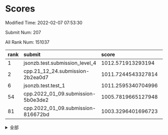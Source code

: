 # Scores

Modified Time: 2022-02-07 07:53:30

Submit Num: 207

All Rank Num: 151037

| rank |               submit               |       score        |       sigma        | pk_num |
| :--- | :--------------------------------- | :----------------- | :----------------- | :----- |
| 1    | jsonzb.test.submission_level_4     | 1012.571913293194  | 0.7907998072160586 | 2919   |
| 2    | cpp.21_12_24.submission-2b2ea0d7   | 1011.7244543327814 | 0.769610663318169  | 2920   |
| 6    | jsonzb.test.test_1                 | 1011.2595340704996 | 0.7724865721873339 | 2923   |
| 54   | cpp.2022_01_09.submission-5b0e3de2 | 1005.7819665127948 | 0.7219621658641662 | 2921   |
| 81   | cpp.2022_01_09.submission-816672bd | 1003.3296401696723 | 0.6991216433050931 | 2920   |


<details>
<summary>全部</summary>

| rank |                 submit                 |       score        |       sigma        | pk_num |
| :--- | :------------------------------------- | :----------------- | :----------------- | :----- |
| 1    | jsonzb.test.submission_level_4         | 1012.571913293194  | 0.7907998072160586 | 2919   |
| 2    | cpp.21_12_24.submission-2b2ea0d7       | 1011.7244543327814 | 0.769610663318169  | 2920   |
| 3    | gobigger.level_3.submission_level_3_33 | 1011.3837782303269 | 0.7733216222020557 | 2924   |
| 4    | gobigger.level_3.submission_level_3_39 | 1011.2798068665412 | 0.7720984919206518 | 2922   |
| 5    | gobigger.level_3.submission_level_3_37 | 1011.266897300205  | 0.7655960157925651 | 2921   |
| 6    | jsonzb.test.test_1                     | 1011.2595340704996 | 0.7724865721873339 | 2923   |
| 7    | gobigger.level_3.submission_level_3_21 | 1010.9146172382084 | 0.7706106715628228 | 2918   |
| 8    | gobigger.level_3.submission_level_3_4  | 1010.7521912022381 | 0.7643998571335319 | 2916   |
| 9    | gobigger.level_3.submission_level_3_7  | 1010.6529534322095 | 0.7815990860253544 | 2915   |
| 10   | gobigger.level_3.submission_level_3_30 | 1010.6398714726023 | 0.7635718982312578 | 2917   |
| 11   | gobigger.level_3.submission_level_3_6  | 1010.5789781736657 | 0.7728084838415701 | 2920   |
| 12   | gobigger.level_3.submission_level_3_5  | 1010.4913832144064 | 0.7821078741560143 | 2912   |
| 13   | gobigger.level_3.submission_level_3_36 | 1010.4811687306868 | 0.7566951483268886 | 2919   |
| 14   | gobigger.level_3.submission_level_3_29 | 1010.448882327077  | 0.758144914379367  | 2920   |
| 15   | gobigger.level_3.submission_level_3_2  | 1010.4272161235646 | 0.7375077330334028 | 2920   |
| 16   | gobigger.level_3.submission_level_3_14 | 1010.3870372785402 | 0.7778664008902447 | 2916   |
| 17   | gobigger.level_3.submission_level_3_9  | 1010.3637388662056 | 0.7769203697750088 | 2922   |
| 18   | gobigger.level_3.submission_level_3_32 | 1010.2491983142301 | 0.7853028588199075 | 2915   |
| 19   | gobigger.level_3.submission_level_3_23 | 1010.1000251401601 | 0.7662980032446802 | 2924   |
| 20   | gobigger.level_3.submission_level_3_19 | 1010.0621905808381 | 0.7875678401963828 | 2918   |
| 21   | gobigger.level_3.submission_level_3_13 | 1010.0218425274016 | 0.7535724819403681 | 2917   |
| 22   | gobigger.level_3.submission_level_3_49 | 1009.9459399484529 | 0.7503424718448591 | 2921   |
| 23   | gobigger.level_3.submission_level_3_18 | 1009.91890798287   | 0.7686847395761586 | 2921   |
| 24   | gobigger.level_3.submission_level_3_25 | 1009.9038422914277 | 0.7612941712894707 | 2914   |
| 25   | gobigger.level_3.submission_level_3_12 | 1009.8219893741644 | 0.7636402547638924 | 2921   |
| 26   | gobigger.level_3.submission_level_3_27 | 1009.7967456596284 | 0.7367081496987392 | 2919   |
| 27   | gobigger.level_3.submission_level_3_10 | 1009.7636739782849 | 0.7575934765746992 | 2919   |
| 28   | gobigger.level_3.submission_level_3_1  | 1009.7569003911594 | 0.7297994175933415 | 2915   |
| 29   | gobigger.level_3.submission_level_3_24 | 1009.7404923552016 | 0.7591015350146231 | 2916   |
| 30   | gobigger.level_3.submission_level_3_17 | 1009.7116720996147 | 0.7593073863645534 | 2914   |
| 31   | gobigger.level_3.submission_level_3_8  | 1009.6779640084806 | 0.7569747761054133 | 2916   |
| 32   | gobigger.level_3.submission_level_3_42 | 1009.6709533836588 | 0.7687945901162497 | 2917   |
| 33   | gobigger.level_3.submission_level_3_22 | 1009.6013328621295 | 0.7536477033847804 | 2918   |
| 34   | gobigger.level_3.submission_level_3_44 | 1009.469476745256  | 0.7545103234084268 | 2926   |
| 35   | gobigger.level_3.submission_level_3_3  | 1009.4525738004382 | 0.7608977467803227 | 2924   |
| 36   | gobigger.level_3.submission_level_3_45 | 1009.3356315893337 | 0.7485274379547988 | 2916   |
| 37   | gobigger.level_3.submission_level_3_48 | 1009.2784725907616 | 0.7465298680510205 | 2911   |
| 38   | gobigger.level_3.submission_level_3_35 | 1009.1921212734609 | 0.7564527873632385 | 2921   |
| 39   | gobigger.level_3.submission_level_3_11 | 1009.165510737908  | 0.7449860409737653 | 2916   |
| 40   | gobigger.level_3.submission_level_3_31 | 1009.1542526979464 | 0.7419109969596578 | 2923   |
| 41   | gobigger.level_3.submission_level_3_46 | 1009.0962395558278 | 0.741081497489486  | 2917   |
| 42   | gobigger.level_3.submission_level_3_43 | 1009.0018499694736 | 0.7291923572843841 | 2920   |
| 43   | gobigger.level_3.submission_level_3_41 | 1008.9780429455512 | 0.7391775286806318 | 2918   |
| 44   | gobigger.level_3.submission_level_3_16 | 1008.9372990375967 | 0.7728475682413586 | 2921   |
| 45   | gobigger.level_3.submission_level_3_40 | 1008.9180606506426 | 0.7563036061518698 | 2917   |
| 46   | gobigger.level_3.submission_level_3_26 | 1008.8773577077224 | 0.7313168749056852 | 2921   |
| 47   | gobigger.level_3.submission_level_3_15 | 1008.8461040720626 | 0.7457775826938705 | 2917   |
| 48   | gobigger.level_3.submission_level_3_38 | 1008.7893785419865 | 0.7715909088012239 | 2918   |
| 49   | gobigger.level_3.submission_level_3_20 | 1008.677095021458  | 0.7273000761750958 | 2916   |
| 50   | gobigger.level_3.submission_level_3_28 | 1008.5991354347843 | 0.7586272580627865 | 2913   |
| 51   | gobigger.level_3.submission_level_3_0  | 1008.4122225385452 | 0.736421330943829  | 2923   |
| 52   | gobigger.level_3.submission_level_3_47 | 1008.3042728036424 | 0.7713471168185209 | 2919   |
| 53   | gobigger.level_3.submission_level_3_34 | 1008.1962900539493 | 0.7254153263514197 | 2923   |
| 54   | cpp.2022_01_09.submission-5b0e3de2     | 1005.7819665127948 | 0.7219621658641662 | 2921   |
| 55   | gobigger.level_1.submission_level_1_42 | 1005.7051028730697 | 0.7209238543494959 | 2918   |
| 56   | gobigger.level_1.submission_level_1_20 | 1004.9206959995804 | 0.7191165618146352 | 2917   |
| 57   | gobigger.level_1.submission_level_1_23 | 1004.6057978050613 | 0.7129242081912822 | 2919   |
| 58   | gobigger.level_1.submission_level_1_34 | 1004.4487783250825 | 0.7204295252046616 | 2909   |
| 59   | gobigger.level_1.submission_level_1_8  | 1004.2638764128849 | 0.7185159546454176 | 2916   |
| 60   | gobigger.level_1.submission_level_1_48 | 1004.2308041004824 | 0.7092747092384728 | 2916   |
| 61   | gobigger.level_1.submission_level_1_14 | 1004.1556395032685 | 0.7316997390304636 | 2918   |
| 62   | gobigger.level_1.submission_level_1_17 | 1004.069674508797  | 0.7216168289209955 | 2925   |
| 63   | gobigger.level_1.submission_level_1_27 | 1004.0682378623702 | 0.7074955585198571 | 2921   |
| 64   | gobigger.level_1.submission_level_1_39 | 1004.0471010567936 | 0.7155890532437957 | 2919   |
| 65   | gobigger.level_1.submission_level_1_33 | 1004.0317123067365 | 0.7154052608624183 | 2919   |
| 66   | gobigger.level_1.submission_level_1_24 | 1004.0267466954598 | 0.7249379913524058 | 2922   |
| 67   | gobigger.level_1.submission_level_1_19 | 1003.8090384024673 | 0.7268475143986731 | 2915   |
| 68   | gobigger.level_1.submission_level_1_15 | 1003.7819460807366 | 0.7165891931163926 | 2921   |
| 69   | gobigger.level_1.submission_level_1_2  | 1003.7750961676112 | 0.7247915016603322 | 2915   |
| 70   | gobigger.level_1.submission_level_1_38 | 1003.7679962218433 | 0.7069906924157254 | 2913   |
| 71   | gobigger.level_1.submission_level_1_47 | 1003.6909716219078 | 0.7191506469178816 | 2915   |
| 72   | gobigger.level_1.submission_level_1_11 | 1003.6472838736921 | 0.708092797654227  | 2913   |
| 73   | gobigger.level_1.submission_level_1_10 | 1003.5508323612527 | 0.7116990367527082 | 2918   |
| 74   | gobigger.level_1.submission_level_1_44 | 1003.5475340875079 | 0.7126888029427071 | 2918   |
| 75   | gobigger.level_1.submission_level_1_31 | 1003.5104737848422 | 0.7145737364222239 | 2918   |
| 76   | gobigger.level_1.submission_level_1_21 | 1003.4925798838746 | 0.7178838685709155 | 2920   |
| 77   | gobigger.level_1.submission_level_1_7  | 1003.4376112740302 | 0.713271999479472  | 2917   |
| 78   | gobigger.level_1.submission_level_1_13 | 1003.3959412607933 | 0.7137825856997126 | 2920   |
| 79   | gobigger.level_1.submission_level_1_46 | 1003.3546950271352 | 0.7166643794528619 | 2919   |
| 80   | gobigger.level_1.submission_level_1_49 | 1003.3479213352227 | 0.7147218975563246 | 2918   |
| 81   | cpp.2022_01_09.submission-816672bd     | 1003.3296401696723 | 0.6991216433050931 | 2920   |
| 82   | gobigger.level_1.submission_level_1_12 | 1003.3025891965907 | 0.716810983763019  | 2919   |
| 83   | gobigger.level_1.submission_level_1_37 | 1003.2700221817354 | 0.7221498892294379 | 2914   |
| 84   | gobigger.level_1.submission_level_1_1  | 1003.2632180662023 | 0.7302448372840058 | 2922   |
| 85   | gobigger.level_1.submission_level_1_0  | 1003.254830014915  | 0.7227037932068617 | 2923   |
| 86   | gobigger.level_1.submission_level_1_29 | 1003.232187134168  | 0.7138579459666613 | 2925   |
| 87   | gobigger.level_1.submission_level_1_3  | 1003.1475535108003 | 0.7133081410231867 | 2921   |
| 88   | gobigger.level_1.submission_level_1_16 | 1003.1326144754934 | 0.7199796274240113 | 2925   |
| 89   | gobigger.level_1.submission_level_1_28 | 1003.0378672030779 | 0.7005719074511101 | 2919   |
| 90   | gobigger.level_1.submission_level_1_40 | 1003.0314905423564 | 0.6965856375413085 | 2915   |
| 91   | gobigger.level_1.submission_level_1_9  | 1003.0065051820608 | 0.7174770140566088 | 2922   |
| 92   | gobigger.level_1.submission_level_1_18 | 1002.9481244935765 | 0.708402422075174  | 2918   |
| 93   | gobigger.level_1.submission_level_1_35 | 1002.9217341974743 | 0.7074756693025556 | 2918   |
| 94   | gobigger.level_1.submission_level_1_32 | 1002.8080096457028 | 0.7178634789513183 | 2918   |
| 95   | gobigger.level_1.submission_level_1_30 | 1002.7853936272011 | 0.7115868894610375 | 2923   |
| 96   | gobigger.level_1.submission_level_1_45 | 1002.7769284191749 | 0.7169690926161354 | 2920   |
| 97   | gobigger.level_1.submission_level_1_43 | 1002.7666147089225 | 0.7134857721707833 | 2917   |
| 98   | gobigger.level_1.submission_level_1_36 | 1002.7639727480604 | 0.7076051830080352 | 2917   |
| 99   | gobigger.level_1.submission_level_1_26 | 1002.6597718123109 | 0.7120374461353406 | 2911   |
| 100  | gobigger.level_1.submission_level_1_22 | 1002.5972846656608 | 0.7158730667335885 | 2917   |
| 101  | gobigger.level_1.submission_level_1_6  | 1002.5502327485017 | 0.7206810905750586 | 2922   |
| 102  | gobigger.level_1.submission_level_1_25 | 1002.2611302194915 | 0.7154180605664865 | 2917   |
| 103  | gobigger.level_1.submission_level_1_41 | 1001.9869513087875 | 0.7027357151346602 | 2920   |
| 104  | gobigger.level_1.submission_level_1_4  | 1001.9382236365185 | 0.7129471537334313 | 2922   |
| 105  | gobigger.level_1.submission_level_1_5  | 1001.0612158706152 | 0.713076905137551  | 2915   |
| 106  | gobigger.random.submission_random_41   | 997.3823626972251  | 0.7171904131629507 | 2918   |
| 107  | gobigger.random.submission_random_36   | 997.3337155128777  | 0.7070674417947499 | 2920   |
| 108  | gobigger.random.submission_random_38   | 997.1002719526938  | 0.7167284088694752 | 2919   |
| 109  | gobigger.random.submission_random_42   | 997.0115908416374  | 0.7126206462372209 | 2921   |
| 110  | gobigger.random.submission_random_25   | 996.9724645308243  | 0.6987933585244206 | 2918   |
| 111  | gobigger.random.submission_random_46   | 996.690840800996   | 0.6946471911570586 | 2914   |
| 112  | gobigger.random.submission_random_44   | 996.6887409946818  | 0.701576327216595  | 2914   |
| 113  | gobigger.random.submission_random_32   | 996.6800823129305  | 0.7201969277185415 | 2918   |
| 114  | gobigger.random.submission_random_24   | 996.5681036289695  | 0.7197179744343603 | 2917   |
| 115  | gobigger.random.submission_random_9    | 996.522019854348   | 0.717831487231671  | 2919   |
| 116  | gobigger.random.submission_random_49   | 996.4980387288786  | 0.7102871684055557 | 2924   |
| 117  | gobigger.random.submission_random_16   | 996.4443430530755  | 0.7106145184639001 | 2918   |
| 118  | gobigger.random.submission_random_4    | 996.4183829728934  | 0.7144494704736318 | 2912   |
| 119  | gobigger.random.submission_random_1    | 996.3831014379547  | 0.7013184393847463 | 2914   |
| 120  | gobigger.random.submission_random_27   | 996.3562153415993  | 0.7081577429740767 | 2921   |
| 121  | gobigger.random.submission_random_23   | 996.3274861468038  | 0.698994748193907  | 2924   |
| 122  | gobigger.random.submission_random_17   | 996.2961012219444  | 0.7121833294069262 | 2919   |
| 123  | gobigger.random.submission_random_29   | 996.2890054957069  | 0.7053403058938486 | 2918   |
| 124  | gobigger.random.submission_random_6    | 996.2668461606947  | 0.7135518798164886 | 2921   |
| 125  | gobigger.random.submission_random_47   | 996.2061376068447  | 0.7030923318275825 | 2917   |
| 126  | gobigger.random.submission_random_11   | 996.2001976439011  | 0.7291559146617265 | 2918   |
| 127  | gobigger.random.submission_random_40   | 996.1777365236118  | 0.7152263471718155 | 2916   |
| 128  | gobigger.random.submission_random_33   | 996.1733712367645  | 0.7153292826538579 | 2915   |
| 129  | gobigger.random.submission_random_5    | 996.1419370330532  | 0.7222871777933678 | 2920   |
| 130  | gobigger.random.submission_random_14   | 996.0401078868458  | 0.7096442839044913 | 2918   |
| 131  | gobigger.random.submission_random_22   | 996.0169870803081  | 0.7109352263991224 | 2922   |
| 132  | gobigger.random.submission_random_30   | 996.0005924512385  | 0.730097143321509  | 2923   |
| 133  | gobigger.random.submission_random_45   | 995.9809031105204  | 0.7055236850037906 | 2921   |
| 134  | gobigger.random.submission_random_8    | 995.930870465987   | 0.7052050432020094 | 2919   |
| 135  | gobigger.random.submission_random_34   | 995.8855732015348  | 0.6997919364112662 | 2924   |
| 136  | gobigger.random.submission_random_13   | 995.817716090721   | 0.7048381497760322 | 2918   |
| 137  | gobigger.random.submission_random_28   | 995.7899432141771  | 0.709792452454798  | 2919   |
| 138  | gobigger.random.submission_random_31   | 995.6985983312992  | 0.7007553710640528 | 2925   |
| 139  | gobigger.random.submission_random_18   | 995.5526421951241  | 0.726344397577359  | 2920   |
| 140  | gobigger.random.submission_random_19   | 995.4955953853876  | 0.7021795254966074 | 2918   |
| 141  | gobigger.random.submission_random_21   | 995.4793271918145  | 0.7027997927305898 | 2918   |
| 142  | gobigger.random.submission_random_0    | 995.4759373751701  | 0.7077846467654323 | 2918   |
| 143  | gobigger.random.submission_random_12   | 995.4749653781286  | 0.7331230863635495 | 2915   |
| 144  | gobigger.random.submission_random_37   | 995.3857437781865  | 0.7028102823045802 | 2920   |
| 145  | gobigger.random.submission_random_15   | 995.3856970726218  | 0.6977431477240462 | 2925   |
| 146  | gobigger.random.submission_random_26   | 995.3596928299519  | 0.7131276339764793 | 2914   |
| 147  | gobigger.random.submission_random_48   | 995.3582676081875  | 0.7146695794641011 | 2923   |
| 148  | gobigger.random.submission_random_35   | 995.2530809243171  | 0.715747688581679  | 2915   |
| 149  | gobigger.level_2.submission_level_2_1  | 995.2056023015483  | 0.7291733770897393 | 2917   |
| 150  | gobigger.random.submission_random_43   | 995.2028583952253  | 0.7112498208180119 | 2923   |
| 151  | gobigger.random.submission_random_3    | 995.0221940789642  | 0.7063785252937304 | 2915   |
| 152  | gobigger.random.submission_random_39   | 994.9584566366528  | 0.7090988437479043 | 2914   |
| 153  | gobigger.random.submission_random_20   | 994.8708566482472  | 0.7103475661069418 | 2917   |
| 154  | gobigger.random.submission_random_10   | 994.8089243493486  | 0.7123378987491619 | 2917   |
| 155  | gobigger.random.submission_random_7    | 994.7847926060265  | 0.7200103094224796 | 2921   |
| 156  | gobigger.random.submission_random_2    | 994.5712133046295  | 0.7173578205795671 | 2918   |
| 157  | gobigger.level_2.submission_level_2_41 | 994.4094390938782  | 0.7277996644878302 | 2912   |
| 158  | gobigger.level_2.submission_level_2_42 | 993.923682370683   | 0.7355904914517336 | 2917   |
| 159  | gobigger.level_2.submission_level_2_21 | 993.7874853767764  | 0.7330460861952572 | 2919   |
| 160  | gobigger.level_2.submission_level_2_49 | 993.4775582931235  | 0.7529933511613367 | 2920   |
| 161  | gobigger.level_2.submission_level_2_24 | 993.4752321008664  | 0.7310320697112564 | 2916   |
| 162  | gobigger.level_2.submission_level_2_4  | 993.3308352696898  | 0.7403826229269769 | 2924   |
| 163  | gobigger.level_2.submission_level_2_25 | 993.1227681438609  | 0.718301253873499  | 2915   |
| 164  | gobigger.level_2.submission_level_2_37 | 993.0477133994821  | 0.7363953438382569 | 2918   |
| 165  | gobigger.level_2.submission_level_2_48 | 993.0183584422932  | 0.7337823773508495 | 2921   |
| 166  | gobigger.level_2.submission_level_2_0  | 992.9175723820568  | 0.7372080843381341 | 2921   |
| 167  | gobigger.level_2.submission_level_2_9  | 992.7584042058661  | 0.73117398762527   | 2918   |
| 168  | gobigger.level_2.submission_level_2_16 | 992.7123721639933  | 0.734761172456888  | 2920   |
| 169  | gobigger.level_2.submission_level_2_47 | 992.7038397748194  | 0.7419263179047019 | 2916   |
| 170  | gobigger.level_2.submission_level_2_31 | 992.5376636697974  | 0.7321065556426795 | 2921   |
| 171  | gobigger.level_2.submission_level_2_11 | 992.526071208999   | 0.7397478752600518 | 2910   |
| 172  | gobigger.level_2.submission_level_2_33 | 992.4835345872334  | 0.7532302098657089 | 2922   |
| 173  | gobigger.level_2.submission_level_2_43 | 992.4519709864551  | 0.741927564345531  | 2917   |
| 174  | gobigger.level_2.submission_level_2_28 | 992.4261073922976  | 0.7334705210844615 | 2917   |
| 175  | gobigger.level_2.submission_level_2_18 | 992.3579143944817  | 0.7360188862837694 | 2916   |
| 176  | gobigger.level_2.submission_level_2_44 | 992.2955317422449  | 0.7343933970735816 | 2916   |
| 177  | gobigger.level_2.submission_level_2_38 | 992.2933105504535  | 0.7332874147270245 | 2922   |
| 178  | gobigger.level_2.submission_level_2_19 | 992.291950363088   | 0.7569981528755643 | 2924   |
| 179  | gobigger.level_2.submission_level_2_23 | 992.2769621984994  | 0.7408242188027312 | 2920   |
| 180  | gobigger.level_2.submission_level_2_39 | 992.2620840516382  | 0.7413842048828564 | 2916   |
| 181  | gobigger.level_2.submission_level_2_14 | 992.2472735894637  | 0.7466649056452083 | 2918   |
| 182  | gobigger.level_2.submission_level_2_29 | 992.1964722659056  | 0.739383310913875  | 2911   |
| 183  | gobigger.level_2.submission_level_2_26 | 992.1718144022528  | 0.7526042571473214 | 2915   |
| 184  | gobigger.level_2.submission_level_2_6  | 992.1271262956437  | 0.749236899179062  | 2921   |
| 185  | gobigger.level_2.submission_level_2_5  | 992.0891325510003  | 0.7563148418117566 | 2918   |
| 186  | gobigger.level_2.submission_level_2_45 | 992.0529734130446  | 0.7576966891991331 | 2925   |
| 187  | gobigger.level_2.submission_level_2_36 | 991.9583082414199  | 0.7519285306698062 | 2917   |
| 188  | gobigger.level_2.submission_level_2_46 | 991.7002652358068  | 0.7522329518535616 | 2915   |
| 189  | gobigger.level_2.submission_level_2_10 | 991.6031004288114  | 0.7677433732475689 | 2916   |
| 190  | gobigger.level_2.submission_level_2_15 | 991.4607485597348  | 0.7433939164963963 | 2921   |
| 191  | gobigger.level_2.submission_level_2_13 | 991.3954195877554  | 0.7451148394482879 | 2915   |
| 192  | gobigger.level_2.submission_level_2_2  | 991.364102258124   | 0.7458688563014407 | 2924   |
| 193  | gobigger.level_2.submission_level_2_35 | 991.2906582105443  | 0.7456240293944336 | 2920   |
| 194  | gobigger.level_2.submission_level_2_34 | 991.2869301860347  | 0.7629019054973657 | 2925   |
| 195  | gobigger.level_2.submission_level_2_7  | 991.0779661311926  | 0.7685399446661786 | 2919   |
| 196  | gobigger.level_2.submission_level_2_17 | 991.0721421219693  | 0.7644297540466738 | 2920   |
| 197  | gobigger.level_2.submission_level_2_30 | 991.0552865563673  | 0.7641704706498988 | 2918   |
| 198  | gobigger.level_2.submission_level_2_3  | 991.0125244234049  | 0.7566239274958714 | 2916   |
| 199  | gobigger.level_2.submission_level_2_40 | 990.8646633972561  | 0.7430202709353658 | 2919   |
| 200  | gobigger.level_2.submission_level_2_12 | 990.8449159867179  | 0.7753864340036071 | 2924   |
| 201  | gobigger.level_2.submission_level_2_32 | 990.7320660099995  | 0.768267257872693  | 2918   |
| 202  | gobigger.level_2.submission_level_2_27 | 990.4322792087     | 0.7419146550011335 | 2918   |
| 203  | gobigger.level_2.submission_level_2_22 | 990.0573447799025  | 0.7603252687313661 | 2923   |
| 204  | gobigger.level_2.submission_level_2_8  | 989.7941396682709  | 0.7639204404538554 | 2916   |
| 205  | gobigger.level_2.submission_level_2_20 | 989.3472723511114  | 0.7847120624094129 | 2922   |
| 206  | gobigger.none.submission_none_0        | 977.312155552324   | 1.445217291503929  | 2919   |
| 207  | gobigger.none.submission_none_1        | 974.1688224326427  | 1.7177462642210857 | 2919   |

</details>